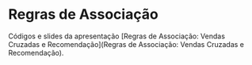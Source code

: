 # Regras de Associação

Códigos e slides da apresentação [Regras de Associação: Vendas Cruzadas e Recomendação](Regras de Associação: Vendas Cruzadas e Recomendação).